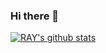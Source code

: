 ### Hi there 👋
[![RAY's github stats](https://github-readme-stats.vercel.app/api?username=NinzaRJ01&hide=contribs)](https://github.com/NinzaRJ01)
<!--
**NinzaRJ01/NinzaRJ01** is a ✨ _special_ ✨ repository because its `README.md` (this file) appears on your GitHub profile.

Here are some ideas to get you started:

- 🔭 I’m currently working on ...
- 🌱 I’m currently learning ...
- 👯 I’m looking to collaborate on ...
- 🤔 I’m looking for help with ...
- 💬 Ask me about ...
- 📫 How to reach me: ...
- 😄 Pronouns: ...
- ⚡ Fun fact: ...
-->
